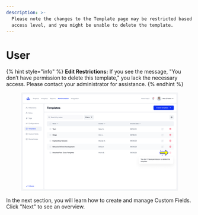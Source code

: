 ```yaml
---
description: >-
  Please note the changes to the Template page may be restricted based on your
  access level, and you might be unable to delete the template.
---
```


# User

{% hint style="info" %}
**Edit Restrictions:** If you see the message, "You don’t have permission to delete this template," you lack the necessary access. Please contact your administrator for assistance.
{% endhint %}

<figure><img src="../../../.gitbook/assets/153_Templates - User - Edit.png" alt=""><figcaption></figcaption></figure>

In the next section, you will learn how to create and manage Custom Fields. Click "Next" to see an overview.&#x20;
